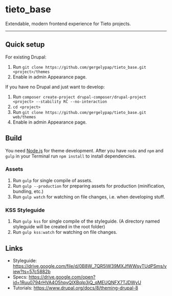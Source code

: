 # tieto_base 
Extendable, modern frontend experience for Tieto projects.

---

## Quick setup

For existing Drupal:

1. Run `git clone https://github.com/gergelypap/tieto_base.git <project>/themes`
2. Enable in admin Appearance page.

If you have no Drupal and just want to develop:

1. Run `composer create-project drupal-composer/drupal-project <project> --stability RC --no-interaction`
2. `cd <project>`
3. Run `git clone https://github.com/gergelypap/tieto_base.git web/themes`
4. Enable in admin Appearance page.

## Build

You need [Node.js](https://nodejs.org/en/) for theme development. After you have `node` and `npm` and `gulp` in your Terminal run `npm install` to install dependencies.

### Assets

1. Run `gulp` for single compile of assets.
2. Run `gulp --production` for preparing assets for production (minification, bundling, etc.)
3. Run `gulp watch` for watching on file changes, i.e. when developing stuff.

### KSS Styleguide

1. Run `gulp kss` for single compile of the styleguide. (A directory named styleguide will be created in the root folder)
2. Run `gulp kss:watch` for watching on file changes.

## Links

* Styleguide: https://drive.google.com/file/d/0B8W_7QR5lW39MXJfWWsyTUdPSms/view?ts=57c5882b
* Specs: https://drive.google.com/open?id=1Ruu0794rHVA4O5hpyQIXBqlp3jQ_qMEUQNFX7TJDWyU
* Tutorials: https://www.drupal.org/docs/8/theming-drupal-8
